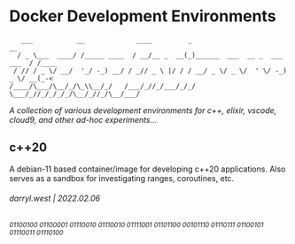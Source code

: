 # Docker Development Environments


```
   ___           __             ____         _                              __
  / _ \___  ____/ /_____ ____  / __/__ _  __(_)______  ___  __ _  ___ ___  / /____
 / // / _ \/ __/  '_/ -_) __/ / _// _ \ |/ / / __/ _ \/ _ \/  ' \/ -_) _ \/ __(_-<
/____/\___/\__/_/\_\\__/_/   /___/_//_/___/_/_/  \___/_//_/_/_/_/\__/_//_/\__/___/

```

_A collection of various development environments for c++, elixir, vscode, cloud9, and other ad-hoc experiments..._

## c++20

A debian-11 based container/image for developing c++20 applications.  Also serves as a sandbox for investigating ranges, coroutines, etc.

###### darryl.west | 2022.02.06
###### <small>01100100 01100001 01110010 01110010 01111001 01101100 00101110 01110111 01100101 01110011 01110100</small>

